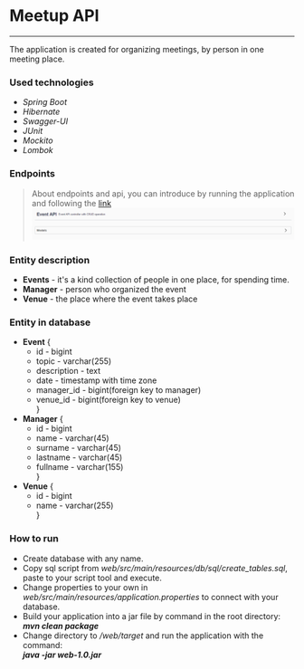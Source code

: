 # Meetup API

---

The application is created for organizing meetings, by person in one meeting place.

### Used technologies
* *Spring Boot*
* *Hibernate*
* *Swagger-UI*
* *JUnit*
* *Mockito*
* *Lombok*

### Endpoints
> About endpoints and api, you can introduce by running the application and following the [link](http://localhost:8080/swagger-ui/ )
> ![Swagger-UI](https://github.com/IDM-MDI/MeetupAPI/blob/master/media/swagger-ui.png)

### Entity description
* **Events** - it's a kind collection of people in one place, for spending time.
* **Manager** - person who organized the event
* **Venue** - the place where the event takes place

### Entity in database
* **Event** {
  * id - bigint
  * topic - varchar(255)
  * description - text
  * date - timestamp with time zone
  * manager_id - bigint(foreign key to manager)
  * venue_id - bigint(foreign key to venue) <br/>
}
* **Manager** {
  * id - bigint
  * name - varchar(45)
  * surname - varchar(45)
  * lastname - varchar(45)
  * fullname - varchar(155) <br/>
  }
* **Venue** {
  * id - bigint
  * name - varchar(255) <br/>
  }

### How to run
* Create database with any name.
* Copy sql script from *web/src/main/resources/db/sql/create_tables.sql*, paste to your script tool and execute.
* Change properties to your own in *web/src/main/resources/application.properties* to connect with your database.
* Build your application into a jar file by command in the root directory: </br>
  ***mvn clean package***
* Change directory to */web/target* and run the application with the command: </br>
  ***java -jar web-1.0.jar***
